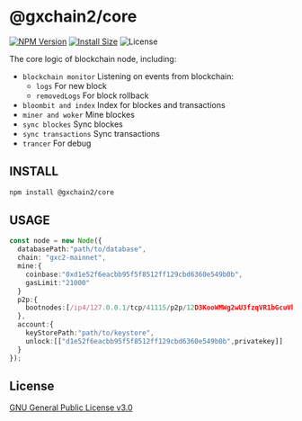 # @gxchain2/core
[![NPM Version](https://img.shields.io/npm/v/@gxchain2/core)](https://www.npmjs.org/package/@gxchain2/core)
[![Install Size](https://packagephobia.now.sh/badge?p=@gxchain2/core)](https://packagephobia.now.sh/result?p=@gxchain2/core)
![License](https://img.shields.io/npm/l/@gxchain2/core)


The core logic of blockchain node, including:
- `blockchain monitor` Listening on events from blockchain:
   - `logs` For new block 
   - `removedLogs` For block rollback
- `bloombit and index` Index for blockes and transactions
- `miner and woker` Mine blockes
- `sync blockes` Sync blockes
- `sync transactions` Sync transactions
- `trancer` For debug

## INSTALL

```sh
npm install @gxchain2/core
```

## USAGE

```ts
const node = new Node({
  databasePath:"path/to/database",
  chain: "gxc2-mainnet",
  mine:{
    coinbase:"0xd1e52f6eacbb95f5f8512ff129cbd6360e549b0b",
    gasLimit:"21000"
  }
  p2p:{
    bootnodes:[/ip4/127.0.0.1/tcp/41115/p2p/12D3KooWMWg2wU3fzqVR1bGcuVhSqNtPp8ugB3XAzfFtci7ywVgK]
  },
  account:{
    keyStorePath:"path/to/keystore",
    unlock:[["d1e52f6eacbb95f5f8512ff129cbd6360e549b0b",privatekey]]
  }
});
```

## License

[GNU General Public License v3.0](https://www.gnu.org/licenses/gpl-3.0.en.html)
